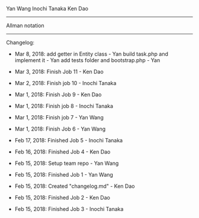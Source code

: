 Yan Wang
Inochi Tanaka
Ken Dao
**************
Allman notation
**************

Changelog:
- Mar 8, 2018: add getter in Entity class - Yan
               build task.php and implement it - Yan
               add tests folder and bootstrap.php - Yan
               
- Mar 3, 2018: Finish Job 11 - Ken Dao
- Mar 2, 2018: Finish job 10 - Inochi Tanaka
- Mar 1, 2018: Finish Job 9 - Ken Dao
- Mar 1, 2018: Finish job 8 - Inochi Tanaka
- Mar 1, 2018: Finish job 7 - Yan Wang
- Mar 1, 2018: Finish Job 6 - Yan Wang
- Feb 17, 2018: Finished Job 5 - Inochi Tanaka
- Feb 16, 2018: Finished Job 4 - Ken Dao
- Feb 15, 2018: Setup team repo - Yan Wang
- Feb 15, 2018: Finished Job 1 - Yan Wang
- Feb 15, 2018: Created "changelog.md" - Ken Dao
- Feb 15, 2018: Finished Job 2 - Ken Dao
- Feb 15, 2018: Finished Job 3 - Inochi Tanaka